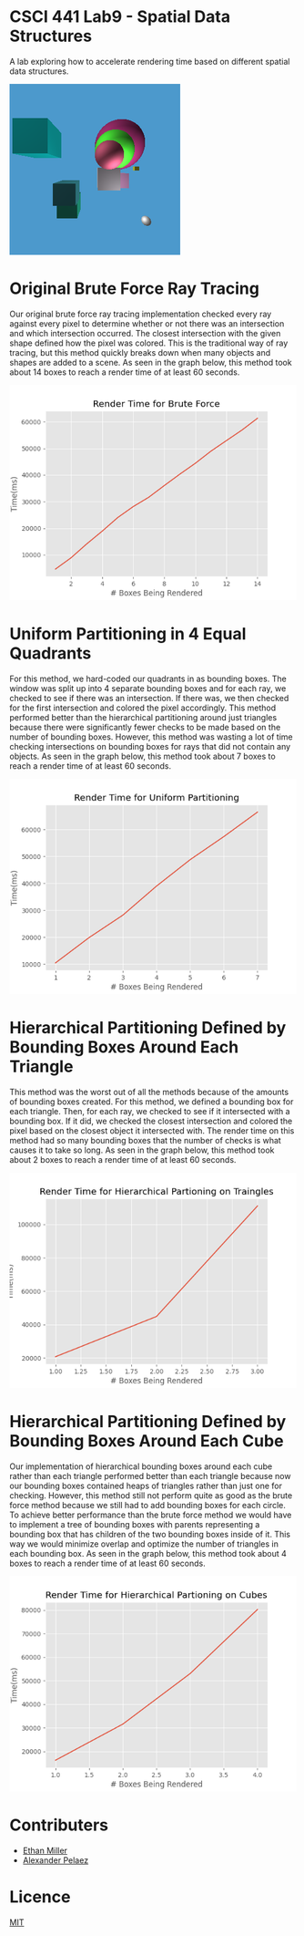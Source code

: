 # CSCI 441 Lab9 - Spatial Data Structures
A lab exploring how to accelerate rendering time based on different spatial data structures.

![ray-traced.bmp](./img/ray-traced.bmp)


# Original Brute Force Ray Tracing
Our original brute force ray tracing implementation checked every ray against every pixel to determine whether or not there was an intersection and which intersection occurred. The closest intersection with the given shape defined how the pixel was colored. This is the traditional way of ray tracing, but this method quickly breaks down when many objects and shapes are added to a scene. As seen in the graph below, this method took about 14 boxes to reach a render time of at least 60 seconds.

![brute_force.png](./img/brute_force.png)

# Uniform Partitioning in 4 Equal Quadrants
For this method, we hard-coded our quadrants in as bounding boxes. The window was split up into 4 separate bounding boxes and for each ray, we checked to see if there was an intersection. If there was, we then checked for the first intersection and colored the pixel accordingly. This method performed better than the hierarchical partitioning around just triangles because there were significantly fewer checks to be made based on the number of bounding boxes. However, this method was wasting a lot of time checking intersections on bounding boxes for rays that did not contain any objects. As seen in the graph below, this method took about 7 boxes to reach a render time of at least 60 seconds.

![uniform_partitioning.png](./img/uniform_partitioning.png)

# Hierarchical Partitioning Defined by Bounding Boxes Around Each Triangle
This method was the worst out of all the methods because of the amounts of bounding boxes created. For this method, we defined a bounding box for each triangle. Then, for each ray, we checked to see if it intersected with a bounding box. If it did, we checked the closest intersection and colored the pixel based on the closest object it intersected with. The render time on this method had so many bounding boxes that the number of checks is what causes it to take so long. As seen in the graph below, this method took about 2 boxes to reach a render time of at least 60 seconds.

![hierarchical_triangles.png](./img/hierarchical_triangles.png)

# Hierarchical Partitioning Defined by Bounding Boxes Around Each Cube
Our implementation of hierarchical bounding boxes around each cube rather than each triangle performed better than each triangle because now our bounding boxes contained heaps of triangles rather than just one for checking. However, this method still not perform quite as good as the brute force method because we still had to add bounding boxes for each circle. To achieve better performance than the brute force method we would have to implement a tree of bounding boxes with parents representing a bounding box that has children of the two bounding boxes inside of it. This way we would minimize overlap and optimize the number of triangles in each bounding box. As seen in the graph below, this method took about 4 boxes to reach a render time of at least 60 seconds.

![hierarchical_cubes.png](./img/hierarchical_cubes.png)



# Contributers
* [Ethan Miller](https://github.com/EthanMiller2)
* [Alexander Pelaez](https://github.com/AlexPelaez)

# Licence
[MIT](LICENSE)
